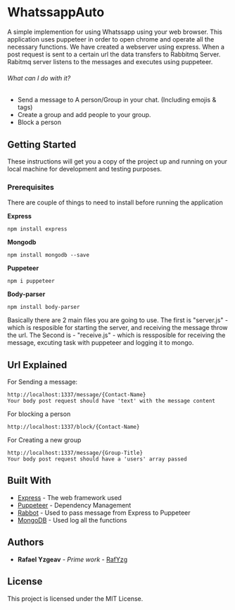 # WhatssappAuto

A simple implemention for using Whatssapp using your web browser.
This application uses puppeteer in order to open chrome and operate all the necessary functions.
We have created a webserver using express. When a post request is sent to a certain url the data transfers to Rabbitmq Server.
Rabitmq server listens to the messages and executes using puppeteer. 


###### What can I do with it?
- Send a message to A person/Group in your chat. (Including emojis & tags)
- Create a group and add people to your group.
- Block a person


## Getting Started

These instructions will get you a copy of the project up and running on your local machine for development and testing purposes. 

### Prerequisites

There are couple of things to need to install before running the application

**Express**

```
npm install express
```

**Mongodb**

```
npm install mongodb --save
```

**Puppeteer**

```
npm i puppeteer
```

**Body-parser**
```
npm install body-parser
```

Basically there are 2 main files you are going to use. 
The first is "server.js" - which is resposible for starting the server, and receiving the message throw the url.
The Second is - "receive.js" - which is ressposible for receiving the message, excuting task with puppeteer and logging it to mongo.

## Url Explained

For Sending a message: 
```
http://localhost:1337/message/{Contact-Name}
Your body post request should have 'text' with the message content
```

For blocking a person
```
http://localhost:1337/block/{Contact-Name}
```

For Creating a new group
```
http://localhost:1337/message/{Group-Title}
Your body post request should have a 'users' array passed
```

## Built With

* [Express](https://expressjs.com/) - The web framework used
* [Puppeteer](https://github.com/GoogleChrome/puppeteer) - Dependency Management
* [Rabbot](https://github.com/arobson/rabbot) - Used to pass message from Express to Puppeteer
* [MongoDB](https://github.com/mongodb/node-mongodb-native) - Used log all the functions

## Authors

* **Rafael Yzgeav** - *Prime work* - [RafYzg](https://github.com/RafYzg)


## License

This project is licensed under the MIT License.

